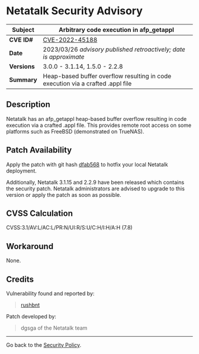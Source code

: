# Netatalk Security Advisory

| **Subject**  | Arbitrary code execution in afp_getappl |
| ------------ | -------------------------------------- |
| **CVE ID#**  | [CVE-2022-45188](https://www.cve.org/CVERecord?id=CVE-2022-45188) |
| **Date**     | 2023/03/26 *advisory published retroactively; date is approximate* |
| **Versions** | 3.0.0 - 3.1.14, 1.5.0 - 2.2.8 |
| **Summary**  | Heap-based buffer overflow resulting in code execution via a crafted .appl file |

## Description

Netatalk has an afp_getappl heap-based buffer overflow resulting in code
execution via a crafted .appl file. This provides remote root access on
some platforms such as FreeBSD (demonstrated on TrueNAS).

## Patch Availability

Apply the patch with git hash
[dfab568](https://github.com/Netatalk/netatalk/commit/dfab56846e8f454fe0548347ae6437bd12a05925.diff)
to hotfix your local Netatalk deployment.

Additionally, Netatalk 3.1.15 and 2.2.9 have been released which
contains the security patch. Netatalk administrators are advised to
upgrade to this version or apply the patch as soon as possible.

## CVSS Calculation

CVSS:3.1/AV:L/AC:L/PR:N/UI:R/S:U/C:H/I:H/A:H (7.8)

## Workaround

None.

## Credits

Vulnerability found and reported by:

> [rushbnt](https://rushbnt.github.io/bug%20analysis/netatalk-0day/)

Patch developed by:

> dgsga of the Netatalk team

---

Go back to the [Security Policy](security.html).
